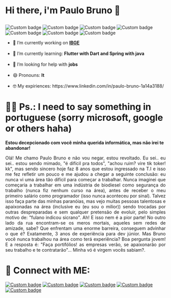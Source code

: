 #  <p align="left"> Hi there, i'm Paulo Bruno 👋</p>

![Custom badge](https://img.shields.io/badge/Spring-6DB33F?style=flat&logo=spring&logoColor=white) ![Custom badge](https://img.shields.io/badge/Flutter-02569B?style=flat&logo=flutter&logoColor=white) ![Custom badge](https://img.shields.io/badge/Git-E34F26?style=flat&logo=git&logoColor=white) ![Custom badge](https://img.shields.io/badge/Java-ED8B00?style=flat&logo=java&logoColor=white) ![Custom badge](https://img.shields.io/badge/Dart-0175C2?style=flat&logo=dart&logoColor=white) ![Custom badge](https://img.shields.io/badge/PostgreSQL-316192?style=flat&logo=postgresql&logoColor=white) ![Custom badge](https://img.shields.io/badge/MongoDB-4EA94B?style=flat&logo=mongodb&logoColor=white)


<ul> <li>🔭 I’m currently working on <b><a href="https://www.ibge.gov.br"/>IBGE</a></b></li><br>
<li>🌱 I’m currently learning: <b>Flutter with Dart and Spring with java</b></li><br>
<li>🤔 I’m looking for help with <b>jobs</b></li><br>
<li>😄 Pronouns: <b>It</b></li><br>
<li>🤓 My expiriences: https://www.linkedin.com/in/paulo-bruno-1a14a3188/<br>
</ul>

# 😮‍💨 Ps.: I need to say something in portuguese (sorry microsoft, google or others haha)
 
**Estou decepcionado com você minha querida informática, mas não irei te abandonar!**    
 
<p align="justify">Olá! Me chamo Paulo Bruno e não vou negar, estou revoltado. Eu sei.. eu sei.. estou sendo mimado, "é difícil pra todos", "achou ruim? vire tik toker! kk", mas sendo sincero hoje faz 8 anos que estou ingressado na T.I e isso me fez refletir um pouco e me ajudou a chegar a seguinte conclusão: eu nunca vi uma área tão difícil para começar a trabalhar. Nunca imaginei que começaria a trabalhar em uma indústria de biodiesel como segurança do trabalho (nunca fiz nenhum curso na área), antes de receber o meu primeiro salário como programador (isso nunca aconteceu por sinal). Talvez isso faça parte das minhas paranóias, mas vejo muitas pessoas talentosas e apaixonadas na área (inclusive eu (eu sou o milior)) sendo trocadas por outras despreparadas e sem qualquer pretensão de evoluir, pelo simples motivo de: "fulano indicou sicrano". Ah! E isso nem é a pior parte! No outro lado da rua encontram-se os meros mortais, aqueles sem redes de amizade, sabe? Que enfrentam uma enorme barreira, conseguem advinhar o que é? Exatamente, 3 anos de experiência para dev júnior. Mas Bruno você nunca trabalhou na área como terá experiência? Boa pergunta jovem! E a resposta é: "Faça portifólios! as empresas verão, se apaixonarão por seu trabalho e te contratarão"... Minha vó é virgem vocês sabiam?.</p>

# 🤖 Connect with ME:

<a target="_blank" href="https://twitter.com/paulobfbn">![Custom badge](https://img.shields.io/badge/Twitter-1DA1F2?style=for-the-badge&logo=twitter&logoColor=white)</a>
<a href="https://www.instagram.com/paulobfbn/" target="_blank">![Custom badge](https://img.shields.io/badge/Instagram-E4405F?style=for-the-badge&logo=instagram&logoColor=white)</a> <a target="_blank" href="https://www.linkedin.com/in/paulo-bruno-1a14a3188/">![Custom badge](https://img.shields.io/badge/LinkedIn-0077B5?style=for-the-badge&logo=linkedin&logoColor=white)</a>  <a target="_blank" href="https://api.whatsapp.com/send?phone=5589994482593">![Custom badge](https://img.shields.io/badge/WhatsApp-25D366?style=for-the-badge&logo=whatsapp&logoColor=white)</a>  <a target="_blank" href="https://mail.google.com/mail/u/0/?pli=1#inbox?compose=DmwnWsCVwCWNjnCRmmNwccflBjlmHPSgkzjFsdlcqGQlMNQLCZfRdpjdrTwvKWkgBdWTJnCPQtxg">![Custom badge](https://img.shields.io/badge/Gmail-D14836?style=for-the-badge&logo=gmail&logoColor=white)</a>



